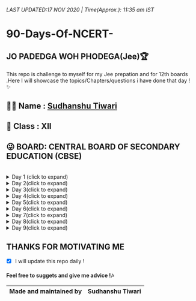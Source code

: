 ###### LAST UPDATED:17 NOV 2020  | Time(Approx.): 11:35 am IST

# 90-Days-Of-NCERT-
## JO PADEDGA WOH PHODEGA(Jee)🏆
This repo is  challenge to myself for my Jee prepation and for 12th boards .Here I will showcase the topics/Chapters/questions i have done that day !
✨

## 👨‍🎓 Name : [Sudhanshu Tiwari](https://github.com/sudhanshutiwari264) 
## 🕺 Class : XII 
## 😜 BOARD: CENTRAL BOARD OF SECONDARY EDUCATION (CBSE)
<br>
<details>
<summary> Day 1 (click to expand)</summary>

## Date : 9 NOV 2020

| Subject | Topic | Questions Done [Moderate,Tough,Easy]
| ------ | --------------| -------- |
| Physics | NA | NA
| Maths | NA | NA
| Chemistry | NA | NA
##### Done some calculation and derivation !
##### Motivation : [Every Single Set That I do ,every repetition,every weight(topic) That I complete will get me a step closer to turn this goal into reality !    By Arnold Schwarzenegger](https://www.youtube.com/watch?v=1bumPyvzCyo&t=2s)
</details>

<details>
<summary> Day 2(click to expand)</summary>

## Date : 10 NOV 2020

| Subject | Topic | Questions Done [Moderate,Tough,Easy]
| ------ | --------------| -------- |
| Physics | NA | NA
| Maths | NA | NA
| Chemistry | NA | NA

</details>

<details>
<summary> Day 3(click to expand)</summary>

## Date : 11 NOV 2020

| Subject | Topic | Questions Done [Moderate,Tough,Easy]
| ------ | --------------| -------- |
| Physics | NA | NA
| Maths | NA | NA
| Chemistry | NA | NA

</details>

<details>
<summary> Day 4(click to expand)</summary>

## Date : 12 NOV 2020

| Subject | Topic | Questions Done [Moderate,Tough,Easy]
| ------ | --------------| -------- |
| Physics | NA | NA
| Maths | NA | NA
| Chemistry | NA | NA

</details>

<details>
<summary> Day 5(click to expand)</summary>

## Date : 13 NOV 2020

| Subject | Topic | Questions Done [Moderate,Tough,Easy]
| ------ | --------------| -------- |
| Physics | NA | NA
| Maths | NA | NA
| Chemistry | NA | NA

</details>

<details>
<summary> Day 6(click to expand)</summary>

## Date : 14 NOV 2020

| Subject | Topic | Questions Done [Moderate,Tough,Easy]
| ------ | --------------| -------- |
| Physics | NA | NA
| Maths | NA | NA
| Chemistry | NA | NA

</details>

<details>
<summary> Day 7(click to expand)</summary>

## Date : 15 NOV 2020

| Subject | Topic | Questions Done [Moderate,Tough,Easy]
| ------ | --------------| -------- |
| Physics | NA | NA
| Maths | NA | NA
| Chemistry | NA | NA

</details>


<details>
<summary> Day 8(click to expand)</summary>

## Date : 16 NOV 2020

| Subject | Topic | Questions Done [Moderate,Tough,Easy]
| ------ | --------------| -------- |
| Physics | NA | NA
| Maths | NA | NA
| Chemistry | NA | NA

</details>

<details>
<summary> Day 9(click to expand)</summary>

## Date : 17 NOV 2020

| Subject | Topic | Questions Done [Moderate,Tough,Easy]
| ------ | --------------| -------- |
| Physics | NA | NA
| Maths | NA | NA
| Chemistry | NA | NA

</details>

## THANKS FOR MOTIVATING ME 
- [x] I will update this repo daily !
#### Feel free to suggets and give me advice !🎶

|Made and maintained by | Sudhanshu Tiwari |
|-----|----|
